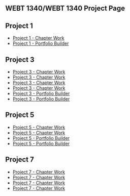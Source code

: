 ## WEBT 1340/WEBT 1340 Project Page

<h2>Project 1</h2>
<ul>
    <li><a href="Project1/icons.ai">Project 1 - Chapter Work</a></li>
    <li><a href="Project1/Icons.2.ai">Project 1 - Portfolio Builder</a></li>
</ul>

<h2>Project 3</h2>
<ul>
    <li><a href="Project3/cafe-logo.ai">Project 3 - Chapter Work</a></li>
    <li><a href="Project3/stationary.ai">Project 3 - Chapter Work</a></li>
    <li><a href="Project3/Saffles_Brady_cafe-logo.pdf">Project 3 - Chapter Work</a></li>
    <li><a href="Project3/Saffles_Brady_cafe-logo2.pdf">Project 3 - Chapter Work</a></li>
    <li><a href="Project3/Cincinnati zoo.ai">Project 3 - Portfolio Builder</a></li>
    <li><a href="Project3/Cincinnati zoo icons.ai">Project 3 - Portfolio Builder</a></li>
</ul>

<h2>Project 5</h2>
<ul>
    <li><a href="Project5/aos-brochure.ai">Project 5 - Chapter Work</a></li>
    <li><a href="Project5/Finished Culture Brochure">Project 5 - Chapter Work</a></li>
    <li><a href="Project5/aos-brochure part 2.ai">Project 5 - Portfolio Builder</a></li>
    <li><a href="Project5/Finished Culture Brochure 2">Project 5 - Portfolio Builder</a></li>
</ul>

<h2>Project 7</h2>
<ul>
    <li><a href="Project7/price-graph.ai">Project 7 - Chapter Work</a></li>
    <li><a href="Project7/reasons-graph.ai">Project 7 - Chapter Work</a></li>
    <li><a href="Project7/favorites-graph.ai">Project 7 - Chapter Work</a></li>
    <li><a href="Project7/coffee-producers.ai">Project 7 - Chapter Work</a></li>
</ul>